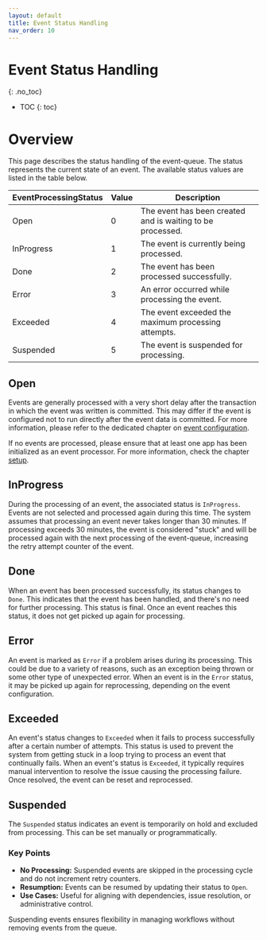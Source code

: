```yaml
---
layout: default
title: Event Status Handling
nav_order: 10
---
```


<!-- prettier-ignore-start -->

# Event Status Handling

{: .no_toc}
<!-- prettier-ignore-end -->

<!-- prettier-ignore -->
- TOC
  {: toc}

# Overview

This page describes the status handling of the event-queue. The status represents the current state of an event.
The available status values are listed in the table below.

| EventProcessingStatus | Value | Description                                                |
| --------------------- | ----- | ---------------------------------------------------------- |
| Open                  | 0     | The event has been created and is waiting to be processed. |
| InProgress            | 1     | The event is currently being processed.                    |
| Done                  | 2     | The event has been processed successfully.                 |
| Error                 | 3     | An error occurred while processing the event.              |
| Exceeded              | 4     | The event exceeded the maximum processing attempts.        |
| Suspended             | 5     | The event is suspended for processing.                     |

## Open

Events are generally processed with a very short delay after the transaction in which the event was written is
committed.
This may differ if the event is configured not to run directly after the event data is committed. For more information,
please refer to the dedicated chapter on [event configuration](/event-queue/configure-event).

If no events are processed, please ensure that at least one app has been initialized as an event processor. For more
information, check the chapter [setup](/event-queue/setup).

## InProgress

During the processing of an event, the associated status is `InProgress`. Events are not selected and processed again
during this time. The system assumes that processing an event never takes longer than 30 minutes. If processing exceeds
30 minutes, the event is considered "stuck" and will be processed again with the next processing of the event-queue,
increasing the retry attempt counter of the event.

## Done

When an event has been processed successfully, its status changes to `Done`. This indicates that the event has been
handled, and there's no need for further processing. This status is final. Once an event reaches this status, it does
not get picked up again for processing.

## Error

An event is marked as `Error` if a problem arises during its processing. This could be due to a variety of reasons,
such as an exception being thrown or some other type of unexpected error. When an event is in the `Error` status, it
may be picked up again for reprocessing, depending on the event configuration.

## Exceeded

An event's status changes to `Exceeded` when it fails to process successfully after a certain number of attempts.
This status is used to prevent the system from getting stuck in a loop trying to process an event that continually
fails.
When an event's status is `Exceeded`, it typically requires manual intervention to resolve the issue causing the
processing failure. Once resolved, the event can be reset and reprocessed.

## Suspended

The `Suspended` status indicates an event is temporarily on hold and excluded from processing. This can be set manually
or programmatically.

### Key Points

- **No Processing:** Suspended events are skipped in the processing cycle and do not increment retry counters.
- **Resumption:** Events can be resumed by updating their status to `Open`.
- **Use Cases:** Useful for aligning with dependencies, issue resolution, or administrative control.

Suspending events ensures flexibility in managing workflows without removing events from the queue.
